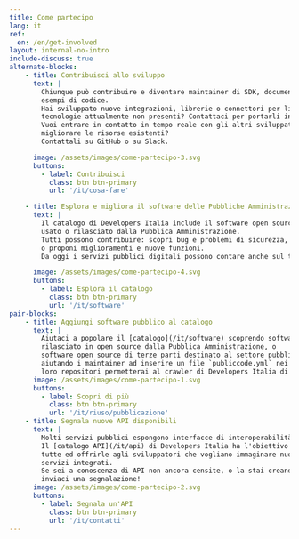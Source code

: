 ```yaml
---
title: Come partecipo
lang: it
ref:
  en: /en/get-involved
layout: internal-no-intro
include-discuss: true
alternate-blocks:
    - title: Contribuisci allo sviluppo
      text: |
        Chiunque può contribuire e diventare maintainer di SDK, documentazione,
        esempi di codice.
        Hai sviluppato nuove integrazioni, librerie o connettori per linguaggi o
        tecnologie attualmente non presenti? Contattaci per portarli in Developers Italia.
        Vuoi entrare in contatto in tempo reale con gli altri sviluppatori e
        migliorare le risorse esistenti?
        Contattali su GitHub o su Slack.

      image: /assets/images/come-partecipo-3.svg
      buttons:
        - label: Contribuisci
          class: btn btn-primary
          url: '/it/cosa-fare'

    - title: Esplora e migliora il software delle Pubbliche Amministrazioni
      text: |
        Il catalogo di Developers Italia include il software open source
        usato o rilasciato dalla Pubblica Amministrazione.
        Tutti possono contribuire: scopri bug e problemi di sicurezza,
        o proponi miglioramenti e nuove funzioni.
        Da oggi i servizi pubblici digitali possono contare anche sul tuo aiuto.

      image: /assets/images/come-partecipo-4.svg
      buttons:
        - label: Esplora il catalogo
          class: btn btn-primary
          url: '/it/software'
pair-blocks:
    - title: Aggiungi software pubblico al catalogo
      text: |
        Aiutaci a popolare il [catalogo](/it/software) scoprendo software
        rilasciato in open source dalla Pubblica Amministrazione, o
        software open source di terze parti destinato al settore pubblico:
        aiutando i maintainer ad inserire un file `publiccode.yml` nei
        loro repositori permetterai al crawler di Developers Italia di scoprirli."
      image: /assets/images/come-partecipo-1.svg
      buttons:
        - label: Scopri di più
          class: btn btn-primary
          url: '/it/riuso/pubblicazione'
    - title: Segnala nuove API disponibili
      text: |
        Molti servizi pubblici espongono interfacce di interoperabilità.
        Il [catalogo API](/it/api) di Developers Italia ha l'obiettivo di censirle
        tutte ed offrirle agli sviluppatori che vogliano immaginare nuovi
        servizi integrati.
        Se sei a conoscenza di API non ancora censite, o la stai creando tu stesso,
        inviaci una segnalazione!
      image: /assets/images/come-partecipo-2.svg
      buttons:
        - label: Segnala un'API
          class: btn btn-primary
          url: '/it/contatti'
---
```

